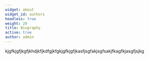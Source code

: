 ```yaml
---
widget: about
widget_id: authors
headless: true
weight: 20
title: Biography
active: true
author: admin
---
```

kjgfkjgfjkgfjkhdjkfjkdfgjkfgkjgfkjgfjkasfjsgfakjsgfsakjfkagfkjasgfjsjkg